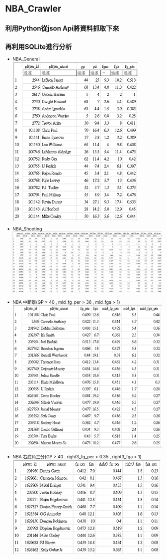 # NBA_Crawler
## 利用Python從json Api將資料抓取下來
## 再利用SQLite進行分析

* NBA_General
![image](https://github.com/YuXiangWa/NBA_Crawler/blob/main/NBA_General.PNG)

* NBA_Shooting
![image](https://github.com/YuXiangWa/NBA_Crawler/blob/main/NBA_Shooting.PNG)

* NBA 中距離(GP > 40 , mid_fg_per > 36 , mid_fga > 1)
![image](https://github.com/YuXiangWa/NBA_Crawler/blob/main/NBA_Mid.PNG)

* NBA 右底角三分(GP > 40 . right3_fg_per > 0.35 , right3_fga > 1)
![image](https://github.com/YuXiangWa/NBA_Crawler/blob/main/NBA_Right3.PNG)
